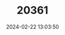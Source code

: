 ---
title: "20361"
category: "Somatogyrus humerosus"
draft: false
date: 2024-02-22 13:03:50
languages:
  English: ["Atlas Pebblesnail"]
---